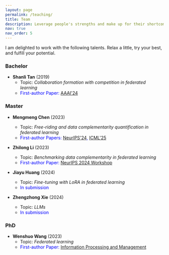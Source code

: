 ```yaml
---
layout: page
permalink: /teaching/
title: Team
description: Leverage people's strengths and make up for their shortcomings
nav: true
nav_order: 5
---
```


I am delighted to work with the following talents. Relax a little, try your best, and fulfill your potential.

### Bachelor
- **Shanli Tan** (2019)  
  - Topic: *Collaboration formation with competition in federated learning*  
  - <span style="color:blue">First-author Paper: [AAAI'24](https://ojs.aaai.org/index.php/AAAI/article/view/29446)</span>


### Master
- **Mengmeng Chen** (2023)  
  - Topic: *Free-riding and data complementarity quantification in federated learning*  
  - <span style="color:blue">First-author Papers: [NeurIPS'24](https://ojs.aaai.org/index.php/AAAI/article/view/29446), [ICML'25](https://ojs.aaai.org/index.php/AAAI/article/view/29446)</span>

- **Zhilong Li** (2023)  
  - Topic: *Benchmarking data complementarity in federated learning*
  - <span style="color:blue">First-author Paper: [NeurIPS 2024 Workshop](https://link.springer.com/chapter/10.1007/978-3-031-82240-7_6)</span>

- **Jiayu Huang** (2024)  
  - Topic: *Fine-tuning with LoRA in federated learning*
  - <span style="color:blue">In submission</span>

- **Zhengzhong Xie** (2024)  
  - Topic: *LLMs*
  - <span style="color:blue">In submission</span> 

### PhD
- **Wenshuo Wang** (2023)  
  - Topic: *Federated learning*  
  - <span style="color:blue">First-author Paper: [Information Processing and Management](https://www.sciencedirect.com/science/article/abs/pii/S0306457322002680)</span>
